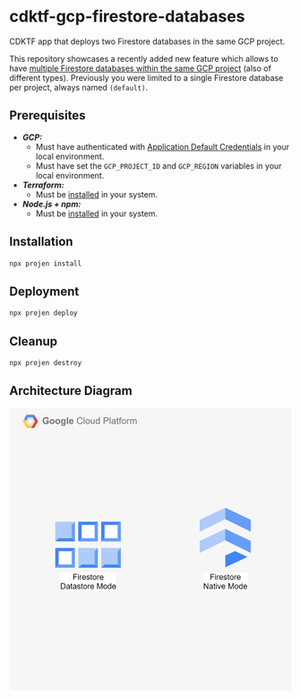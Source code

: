 # cdktf-gcp-firestore-databases

CDKTF app that deploys two Firestore databases in the same GCP project.

This repository showcases a recently added new feature which allows to have [multiple Firestore databases within the same GCP project](https://cloud.google.com/blog/products/databases/manage-multiple-firestore-databases-in-a-project) (also of different types). Previously you were limited to a single Firestore database per project, always named `(default)`.

## Prerequisites

- **_GCP:_**
  - Must have authenticated with [Application Default Credentials](https://registry.terraform.io/providers/hashicorp/google/latest/docs/guides/provider_reference#running-terraform-on-your-workstation) in your local environment.
  - Must have set the `GCP_PROJECT_ID` and `GCP_REGION` variables in your local environment.
- **_Terraform:_**
  - Must be [installed](https://developer.hashicorp.com/terraform/tutorials/aws-get-started/install-cli#install-terraform) in your system.
- **_Node.js + npm:_**
  - Must be [installed](https://docs.npmjs.com/downloading-and-installing-node-js-and-npm) in your system.

## Installation

```sh
npx projen install
```

## Deployment

```sh
npx projen deploy
```

## Cleanup

```sh
npx projen destroy
```

## Architecture Diagram

![Architecture Diagram](./src/assets/arch.svg)
